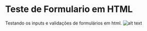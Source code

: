 # Teste de Formulario em HTML
Testando os inputs e validações de formulários em html.
![alt text](http://url/to/image.png)
